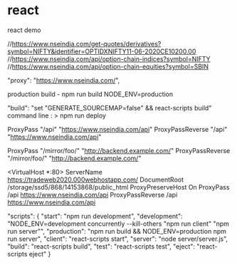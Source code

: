 # react
react demo

//https://www.nseindia.com/get-quotes/derivatives?symbol=NIFTY&identifier=OPTIDXNIFTY11-06-2020CE10200.00
//https://www.nseindia.com/api/option-chain-indices?symbol=NIFTY
//https://www.nseindia.com/api/option-chain-equities?symbol=SBIN

  "proxy":  "https://www.nseindia.com/",

production build - npm run build NODE_ENV=production

"build": "set \"GENERATE_SOURCEMAP=false\" && react-scripts build"
command line : > npm run deploy


ProxyPass "/api" "https://www.nseindia.com/api"
ProxyPassReverse "/api" "https://www.nseindia.com/api"

ProxyPass         "/mirror/foo/" "http://backend.example.com/"
ProxyPassReverse  "/mirror/foo/" "http://backend.example.com/"


<VirtualHost *:80>
ServerName https://tradeweb2020.000webhostapp.com/
DocumentRoot /storage/ssd5/868/14153868/public_html
ProxyPreserveHost On
ProxyPass /api https://www.nseindia.com/api
ProxyPassReverse /api https://www.nseindia.com/api
</VirtualHost>

"scripts": {
    "start": "npm run development",
    "development": "NODE_ENV=development concurrently --kill-others \"npm run client\" \"npm run server\"",
    "production": "npm run build && NODE_ENV=production npm run server",
    "client": "react-scripts start",
    "server": "node server/server.js",
    "build": "react-scripts build",
    "test": "react-scripts test",
    "eject": "react-scripts eject"
  }